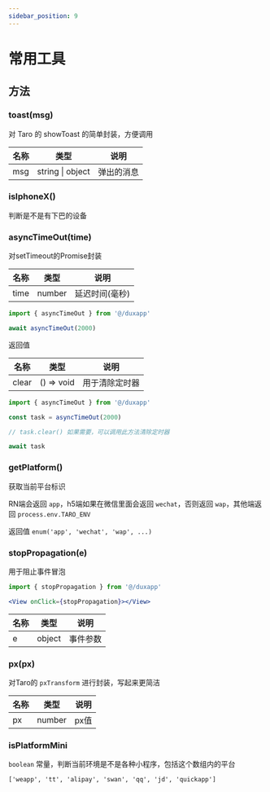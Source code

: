 ```yaml
---
sidebar_position: 9
---
```


# 常用工具

## 方法

### toast(msg)

对 Taro 的 showToast 的简单封装，方便调用

| 名称 | 类型 | 说明 |
| ---- | ---- | ------- |
| msg | string \| object | 弹出的消息 |

### isIphoneX()

判断是不是有下巴的设备

### asyncTimeOut(time)

对setTimeout的Promise封装

| 名称 | 类型 | 说明 |
| ---- | ---- | ------- |
| time | number | 延迟时间(毫秒) |

```js
import { asyncTimeOut } from '@/duxapp'

await asyncTimeOut(2000)
```

返回值

| 名称 | 类型 | 说明 |
| ---- | ---- | ------- |
| clear | () => void | 用于清除定时器 |

```js
import { asyncTimeOut } from '@/duxapp'

const task = asyncTimeOut(2000)

// task.clear() 如果需要，可以调用此方法清除定时器

await task
```

### getPlatform()

获取当前平台标识

RN端会返回 `app`，h5端如果在微信里面会返回 `wechat`，否则返回 `wap`，其他端返回 `process.env.TARO_ENV`

返回值 `enum('app', 'wechat', 'wap', ...)`

### stopPropagation(e)

用于阻止事件冒泡

```jsx
import { stopPropagation } from '@/duxapp'

<View onClick={stopPropagation}></View>
```

| 名称 | 类型 | 说明 |
| ---- | ---- | ------- |
| e | object | 事件参数 |

### px(px)

对Taro的 `pxTransform` 进行封装，写起来更简洁

| 名称 | 类型 | 说明 |
| ---- | ---- | ------- |
| px | number | px值 |

### isPlatformMini

`boolean` 常量，判断当前环境是不是各种小程序，包括这个数组内的平台 

`['weapp', 'tt', 'alipay', 'swan', 'qq', 'jd', 'quickapp']`